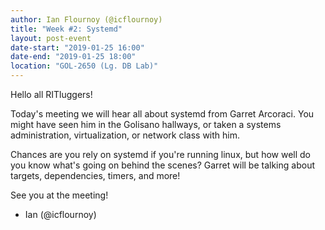 ```yaml
---
author: Ian Flournoy (@icflournoy)
title: "Week #2: Systemd"
layout: post-event
date-start: "2019-01-25 16:00"
date-end: "2019-01-25 18:00"
location: "GOL-2650 (Lg. DB Lab)"
---
```


Hello all RITluggers!

Today's meeting we will hear all about systemd from Garret Arcoraci. 
You might have seen him in the Golisano hallways, or taken a systems administration, virtualization, or network class with him.

Chances are you rely on systemd if you're running linux, but how well do you know what's going on behind the scenes? 
Garret will be talking about targets, dependencies, timers, and more!

See you at the meeting!
- Ian (@icflournoy)

